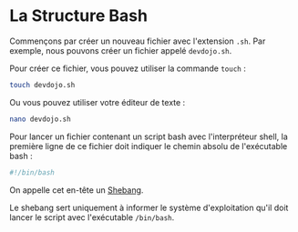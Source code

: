 # La Structure Bash

Commençons par créer un nouveau fichier avec l'extension `.sh`. Par exemple, nous pouvons créer un fichier appelé `devdojo.sh`.

Pour créer ce fichier, vous pouvez utiliser la commande `touch` :

```bash
touch devdojo.sh
```

Ou vous pouvez utiliser votre éditeur de texte :

```bash
nano devdojo.sh
```

Pour lancer un fichier contenant un script bash avec l'interpréteur shell, la première ligne de ce fichier doit indiquer le chemin absolu de l'exécutable bash :

```bash
#!/bin/bash
```

On appelle cet en-tête un [Shebang](https://fr.wikipedia.org/wiki/Shebang).

Le shebang sert uniquement à informer le système d'exploitation qu'il doit lancer le script avec l'exécutable `/bin/bash`.
